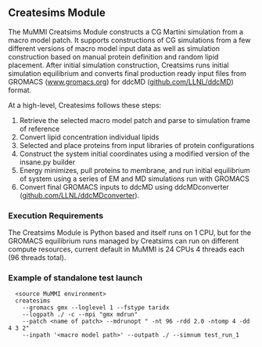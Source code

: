 ## Createsims Module 
The MuMMI Creatsims Module constructs a CG Martini simulation from a macro model patch. It supports constructions of CG simulations from a few different versions of macro model input data as well as simulation construction based on manual protein definition and random lipid placement. After initial simulation construction, Creatsims runs initial simulation equilibrium and converts final production ready input files from GROMACS (www.gromacs.org) for ddcMD ([github.com/LLNL/ddcMD](https://github.com/LLNL/ddcMD)) format.

At a high-level, Createsims follows these steps:
1.	Retrieve the selected macro model patch and parse to simulation frame of reference
2.	Convert lipid concentration individual lipids
3.	Selected and place proteins from input libraries of protein configurations
4.	Construct the system initial coordinates using a modified version of the insane.py builder
5.	Energy minimizes, pull proteins to membrane, and run initial equilibrium of system using a series of EM and MD simulations run with GROMACS
6.	Convert final GROMACS inputs to ddcMD using ddcMDconverter ([github.com/LLNL/ddcMDconverter](https://github.com/LLNL/ddcMDconverter)).

### Execution Requirements
The Creatsims Module is Python based and itself runs on 1 CPU, but for the GROMACS equilibrium runs managed by Creatsims can run on different compute resources, current default in MuMMI is 24 CPUs 4 threads each (96 threads total).  

### Example of standalone test launch 
```
  <source MuMMI environment>
  createsims
    --gromacs gmx --loglevel 1 --fstype taridx 
    --logpath ./ -c --mpi "gmx mdrun" 
    --patch <name of patch> --mdrunopt " -nt 96 -rdd 2.0 -ntomp 4 -dd 4 3 2" 
    --inpath '<macro model path>' --outpath ./ --simnum test_run_1
```